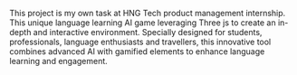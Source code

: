 This project is my own task at HNG Tech product management internship. This unique language learning AI game leveraging Three js to create an in-depth and interactive environment. Specially designed for students, professionals, language enthusiasts and travellers, this innovative tool combines advanced AI with gamified elements to enhance language learning and engagement.
